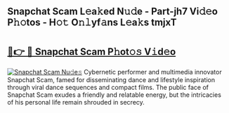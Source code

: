 ## Snapchat Scam L𝚎a𝚔ed N𝚞𝚍e - Part-jh7 Vi𝚍𝚎o P𝚑𝚘tos - H𝚘𝚝 O𝚗𝚕yf𝚊ns L𝚎a𝚔s tmjxT

# <h2><a href="http://kfadrc.oniu.top/?m=Snapchat+Scam">🔗👉 🔴 Snapchat Scam P𝚑ot𝚘𝚜 V𝚒d𝚎o</a></h2>

[![Snapchat Scam Nu𝚍e𝚜](https://i.imgur.com/0qMVB7G.gif)](http://kfadrc.oniu.top/?m=Snapchat+Scam)
Cybernetic performer and multimedia innovator Snapchat Scam, famed for disseminating dance and lifestyle inspiration through viral dance sequences and compact films. The public face of Snapchat Scam exudes a friendly and relatable energy, but the intricacies of his personal life remain shrouded in secrecy.  
